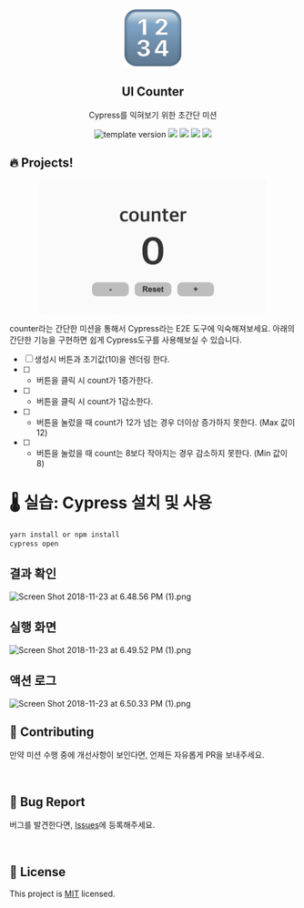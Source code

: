 <br/>
<br/>

<p align="middle" >
  <img width="100px;" src="src/images/counter_icon.png"/>
</p>
<h2 align="middle">UI Counter</h2>
<p align="middle">Cypress를 익혀보기 위한 초간단 미션</p>
<p align="middle">
  <img src="https://img.shields.io/badge/version-1.0.0-blue?style=flat-square" alt="template version"/>
  <img src="https://img.shields.io/badge/language-html-red.svg?style=flat-square"/>
  <img src="https://img.shields.io/badge/language-css-blue.svg?style=flat-square"/>
  <img src="https://img.shields.io/badge/language-js-yellow.svg?style=flat-square"/>
  <img src="https://img.shields.io/badge/license-MIT-brightgreen.svg?style=flat-square"/>
</p>

## 🔥 Projects!

<p align="middle">
  <img width="400" src="src/images/ui_counter.jpg">
</p>

counter라는 간단한 미션을 통해서 Cypress라는 E2E 도구에 익숙해져보세요. 아래의 간단한 기능을 구현하면 쉽게 Cypress도구를 사용해보실 수 있습니다.

- [ ] 생성시 버튼과 초기값(10)을 렌더링 한다.
- [ ] - 버튼을 클릭 시 count가 1증가한다.
- [ ] - 버튼을 클릭 시 count가 1감소한다.
- [ ] - 버튼을 눌렀을 때 count가 12가 넘는 경우 더이상 증가하지 못한다. (Max 값이 12)
- [ ] - 버튼을 눌렀을 때 count는 8보다 작아지는 경우 감소하지 못한다. (Min 값이 8)

# 🌡️ 실습: Cypress 설치 및 사용

```light
yarn install or npm install
cypress open
```

## 결과 확인

![Screen Shot 2018-11-23 at 6.48.56 PM (1).png](https://nextstep-storage.s3.ap-northeast-2.amazonaws.com/37e4a2bdb4564fd996fd8c1235057d59)

## 실행 화면

![Screen Shot 2018-11-23 at 6.49.52 PM (1).png](https://nextstep-storage.s3.ap-northeast-2.amazonaws.com/751848b6474941669abf18146b2e6a33)

## 액션 로그

![Screen Shot 2018-11-23 at 6.50.33 PM (1).png](https://nextstep-storage.s3.ap-northeast-2.amazonaws.com/07b4dac1582c4e6a9f2a908b25a8e8e2)

## 👏 Contributing

만약 미션 수행 중에 개선사항이 보인다면, 언제든 자유롭게 PR을 보내주세요.

<br>

## 🐞 Bug Report

버그를 발견한다면, [Issues](https://github.com/imakerjun/cypress-basic/issues)에 등록해주세요.

<br>

## 📝 License

This project is [MIT](https://github.com/imakerjun/cypress-basic/blob/master/LICENSE) licensed.
